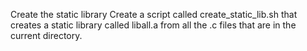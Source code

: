 Create the static library 
Create a script called create_static_lib.sh that creates a static library called liball.a from all the .c files that are in the current directory.
